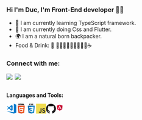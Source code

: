  ### Hi I'm Duc, I'm Front-End developer 🙎‍♂
 - 🌱 I am currently learning TypeScript framework.
 - 🌱 I am currently doing Css and Flutter.
 - 🌍 I am a natural born backpacker.
 - Food & Drink: 🍖 🍟🥩🍗🍕🍝🦞🦐🍮🍺☕ 
 
### Connect with me:
<a href="https://www.facebook.com/huynhduc0112/">
 <img align="left"  | Facebook" width="22px" src="https://cdn.jsdelivr.net/npm/simple-icons@v3/icons/facebook.svg" />
</a>
 <a href="https://mail.google.com/mail/u/0/#inbox">
 <img align="left"  | Gmail" width="22px" src="https://cdn.jsdelivr.net/npm/simple-icons@v3/icons/gmail.svg" />
</a>                                                                                                                                                                                                                                                          
<br>
<br>

**Languages and Tools:**

<img align="left" alt="Visual Studio Code" width="26px" src="https://raw.githubusercontent.com/github/explore/80688e429a7d4ef2fca1e82350fe8e3517d3494d/topics/visual-studio-code/visual-studio-code.png" />
<img align="left" alt="HTML5" width="26px" src="https://raw.githubusercontent.com/github/explore/80688e429a7d4ef2fca1e82350fe8e3517d3494d/topics/html/html.png" />
<img align="left" alt="CSS3" width="26px" src="https://raw.githubusercontent.com/github/explore/80688e429a7d4ef2fca1e82350fe8e3517d3494d/topics/css/css.png" />
<img align="left" alt="JavaScript" width="26px" src="https://raw.githubusercontent.com/github/explore/80688e429a7d4ef2fca1e82350fe8e3517d3494d/topics/javascript/javascript.png" />
<img align="left" alt="GitHub" width="26px" src="https://raw.githubusercontent.com/github/explore/78df643247d429f6cc873026c0622819ad797942/topics/github/github.png" />
<code><img height="20" src="https://raw.githubusercontent.com/github/explore/80688e429a7d4ef2fca1e82350fe8e3517d3494d/topics/angular/angular.png"></code>


